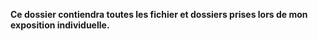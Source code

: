 **Ce dossier contiendra toutes les fichier et dossiers prises lors de mon exposition individuelle.**
